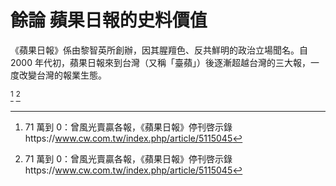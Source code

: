 # 餘論 蘋果日報的史料價值

《蘋果日報》係由黎智英所創辦，因其腥羶色、反共鮮明的政治立場聞名。自 2000 年代初，蘋果日報來到台灣（又稱「臺蘋」）後逐漸超越台灣的三大報，一度改變台灣的報業生態。

[^1]
[^1]

[^1]: 71 萬到 0：曾風光賣贏各報，《蘋果日報》停刊啓示錄https://www.cw.com.tw/index.php/article/5115045
[^1]: 李竹君（2016）。再思考新聞價值—以蘋果日報與中時集團的即時新聞為例。﹝碩士論文。國立臺灣大學﹞臺灣博碩士論文知識加值系統。 https://hdl.handle.net/11296/ekbdkp。
